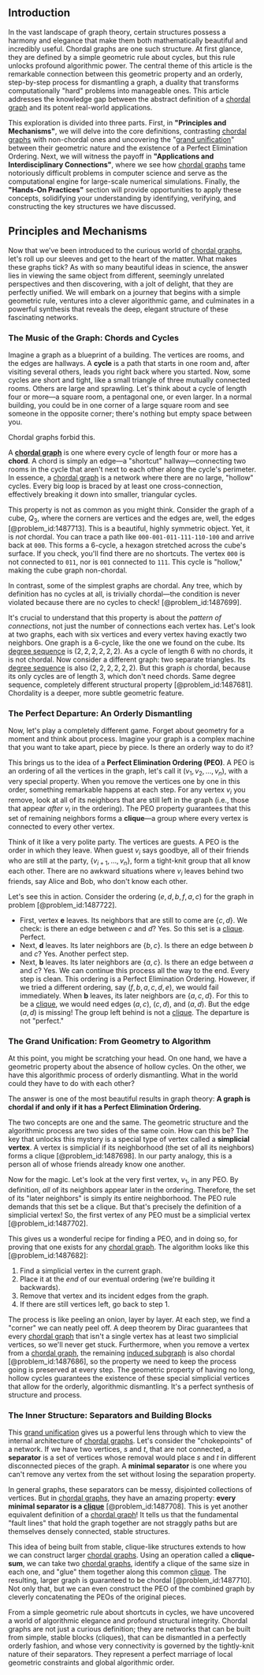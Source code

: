 ## Introduction
In the vast landscape of graph theory, certain structures possess a harmony and elegance that make them both mathematically beautiful and incredibly useful. Chordal graphs are one such structure. At first glance, they are defined by a simple geometric rule about cycles, but this rule unlocks profound algorithmic power. The central theme of this article is the remarkable connection between this geometric property and an orderly, step-by-step process for dismantling a graph, a duality that transforms computationally "hard" problems into manageable ones. This article addresses the knowledge gap between the abstract definition of a [chordal graph](@article_id:267455) and its potent real-world applications.

This exploration is divided into three parts. First, in **"Principles and Mechanisms"**, we will delve into the core definitions, contrasting [chordal graphs](@article_id:275215) with non-chordal ones and uncovering the "[grand unification](@article_id:159879)" between their geometric nature and the existence of a Perfect Elimination Ordering. Next, we will witness the payoff in **"Applications and Interdisciplinary Connections"**, where we see how [chordal graphs](@article_id:275215) tame notoriously difficult problems in computer science and serve as the computational engine for large-scale numerical simulations. Finally, the **"Hands-On Practices"** section will provide opportunities to apply these concepts, solidifying your understanding by identifying, verifying, and constructing the key structures we have discussed.

## Principles and Mechanisms

Now that we’ve been introduced to the curious world of [chordal graphs](@article_id:275215), let's roll up our sleeves and get to the heart of the matter. What makes these graphs tick? As with so many beautiful ideas in science, the answer lies in viewing the same object from different, seemingly unrelated perspectives and then discovering, with a jolt of delight, that they are perfectly unified. We will embark on a journey that begins with a simple geometric rule, ventures into a clever algorithmic game, and culminates in a powerful synthesis that reveals the deep, elegant structure of these fascinating networks.

### The Music of the Graph: Chords and Cycles

Imagine a graph as a blueprint of a building. The vertices are rooms, and the edges are hallways. A **cycle** is a path that starts in one room and, after visiting several others, leads you right back where you started. Now, some cycles are short and tight, like a small triangle of three mutually connected rooms. Others are large and sprawling. Let's think about a cycle of length four or more—a square room, a pentagonal one, or even larger. In a normal building, you could be in one corner of a large square room and see someone in the opposite corner; there's nothing but empty space between you.

Chordal graphs forbid this.

A **[chordal graph](@article_id:267455)** is one where every cycle of length four or more has a **chord**. A chord is simply an edge—a "shortcut" hallway—connecting two rooms in the cycle that aren't next to each other along the cycle's perimeter. In essence, a [chordal graph](@article_id:267455) is a network where there are no large, "hollow" cycles. Every big loop is braced by at least one cross-connection, effectively breaking it down into smaller, triangular cycles.

This property is not as common as you might think. Consider the graph of a cube, $Q_3$, where the corners are vertices and the edges are, well, the edges [@problem_id:1487713]. This is a beautiful, highly symmetric object. Yet, it is *not* chordal. You can trace a path like `000-001-011-111-110-100` and arrive back at `000`. This forms a 6-cycle, a hexagon stretched across the cube's surface. If you check, you'll find there are no shortcuts. The vertex `000` is not connected to `011`, nor is `001` connected to `111`. This cycle is "hollow," making the cube graph non-chordal.

In contrast, some of the simplest graphs are chordal. Any tree, which by definition has no cycles at all, is trivially chordal—the condition is never violated because there are no cycles to check! [@problem_id:1487699].

It's crucial to understand that this property is about the *pattern of connections*, not just the number of connections each vertex has. Let's look at two graphs, each with six vertices and every vertex having exactly two neighbors. One graph is a 6-cycle, like the one we found on the cube. Its [degree sequence](@article_id:267356) is $(2, 2, 2, 2, 2, 2)$. As a cycle of length 6 with no chords, it is not chordal. Now consider a different graph: two separate triangles. Its [degree sequence](@article_id:267356) is also $(2, 2, 2, 2, 2, 2)$. But this graph *is* chordal, because its only cycles are of length 3, which don't need chords. Same degree sequence, completely different structural property [@problem_id:1487681]. Chordality is a deeper, more subtle geometric feature.

### The Perfect Departure: An Orderly Dismantling

Now, let's play a completely different game. Forget about geometry for a moment and think about process. Imagine your graph is a complex machine that you want to take apart, piece by piece. Is there an orderly way to do it?

This brings us to the idea of a **Perfect Elimination Ordering (PEO)**. A PEO is an ordering of all the vertices in the graph, let's call it $(v_1, v_2, \dots, v_n)$, with a very special property. When you remove the vertices one by one in this order, something remarkable happens at each step. For any vertex $v_i$ you remove, look at all of its neighbors that are still left in the graph (i.e., those that appear *after* $v_i$ in the ordering). The PEO property guarantees that this set of remaining neighbors forms a **clique**—a group where every vertex is connected to every other vertex.

Think of it like a very polite party. The vertices are guests. A PEO is the order in which they leave. When guest $v_i$ says goodbye, all of their friends who are still at the party, $\{v_{i+1}, \dots, v_n\}$, form a tight-knit group that all know each other. There are no awkward situations where $v_i$ leaves behind two friends, say Alice and Bob, who don't know each other.

Let's see this in action. Consider the ordering $(e, d, b, f, a, c)$ for the graph in problem [@problem_id:1487722].
-   First, vertex **e** leaves. Its neighbors that are still to come are $\{c, d\}$. We check: is there an edge between $c$ and $d$? Yes. So this set is a [clique](@article_id:275496). Perfect.
-   Next, **d** leaves. Its later neighbors are $\{b, c\}$. Is there an edge between $b$ and $c$? Yes. Another perfect step.
-   Next, **b** leaves. Its later neighbors are $\{a, c\}$. Is there an edge between $a$ and $c$? Yes.
We can continue this process all the way to the end. Every step is clean. This ordering is a Perfect Elimination Ordering. However, if we tried a different ordering, say $(f, b, a, c, d, e)$, we would fail immediately. When **b** leaves, its later neighbors are $\{a, c, d\}$. For this to be a [clique](@article_id:275496), we would need edges $(a, c)$, $(c, d)$, and $(a, d)$. But the edge $(a, d)$ is missing! The group left behind is not a [clique](@article_id:275496). The departure is not "perfect."

### The Grand Unification: From Geometry to Algorithm

At this point, you might be scratching your head. On one hand, we have a geometric property about the absence of hollow cycles. On the other, we have this algorithmic process of orderly dismantling. What in the world could they have to do with each other?

The answer is one of the most beautiful results in graph theory: **A graph is chordal if and only if it has a Perfect Elimination Ordering.**

The two concepts are one and the same. The geometric structure and the algorithmic process are two sides of the same coin. How can this be? The key that unlocks this mystery is a special type of vertex called a **simplicial vertex**. A vertex is simplicial if its neighborhood (the set of all its neighbors) forms a clique [@problem_id:1487698]. In our party analogy, this is a person all of whose friends already know one another.

Now for the magic. Let's look at the very first vertex, $v_1$, in any PEO. By definition, *all* of its neighbors appear later in the ordering. Therefore, the set of its "later neighbors" is simply its entire neighborhood. The PEO rule demands that this set be a clique. But that's precisely the definition of a simplicial vertex! So, the first vertex of any PEO must be a simplicial vertex [@problem_id:1487702].

This gives us a wonderful recipe for finding a PEO, and in doing so, for proving that one exists for any [chordal graph](@article_id:267455). The algorithm looks like this [@problem_id:1487682]:
1.  Find a simplicial vertex in the current graph.
2.  Place it at the *end* of our eventual ordering (we're building it backwards).
3.  Remove that vertex and its incident edges from the graph.
4.  If there are still vertices left, go back to step 1.

The process is like peeling an onion, layer by layer. At each step, we find a "corner" we can neatly peel off. A deep theorem by Dirac guarantees that every [chordal graph](@article_id:267455) that isn't a single vertex has at least two simplicial vertices, so we'll never get stuck. Furthermore, when you remove a vertex from a [chordal graph](@article_id:267455), the remaining [induced subgraph](@article_id:269818) is also chordal [@problem_id:1487686], so the property we need to keep the process going is preserved at every step. The geometric property of having no long, hollow cycles guarantees the existence of these special simplicial vertices that allow for the orderly, algorithmic dismantling. It's a perfect synthesis of structure and process.

### The Inner Structure: Separators and Building Blocks

This [grand unification](@article_id:159879) gives us a powerful lens through which to view the internal architecture of [chordal graphs](@article_id:275215). Let's consider the "chokepoints" of a network. If we have two vertices, $s$ and $t$, that are not connected, a **separator** is a set of vertices whose removal would place $s$ and $t$ in different disconnected pieces of the graph. A **minimal separator** is one where you can't remove any vertex from the set without losing the separation property.

In general graphs, these separators can be messy, disjointed collections of vertices. But in [chordal graphs](@article_id:275215), they have an amazing property: **every minimal separator is a [clique](@article_id:275496)** [@problem_id:1487708]. This is yet another equivalent definition of a [chordal graph](@article_id:267455)! It tells us that the fundamental "fault lines" that hold the graph together are not straggly paths but are themselves densely connected, stable structures.

This idea of being built from stable, clique-like structures extends to how we can construct larger [chordal graphs](@article_id:275215). Using an operation called a **clique-sum**, we can take two [chordal graphs](@article_id:275215), identify a clique of the same size in each one, and "glue" them together along this common [clique](@article_id:275496). The resulting, larger graph is guaranteed to be chordal [@problem_id:1487710]. Not only that, but we can even construct the PEO of the combined graph by cleverly concatenating the PEOs of the original pieces.

From a simple geometric rule about shortcuts in cycles, we have uncovered a world of algorithmic elegance and profound structural integrity. Chordal graphs are not just a curious definition; they are networks that can be built from simple, stable blocks (cliques), that can be dismantled in a perfectly orderly fashion, and whose very connectivity is governed by the tightly-knit nature of their separators. They represent a perfect marriage of local geometric constraints and global algorithmic order.